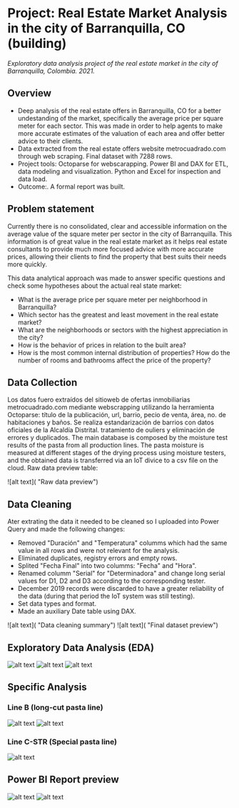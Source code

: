 # Project: Real Estate Market Analysis in the city of Barranquilla, CO (building)
*Exploratory data analysis project of the real estate market in the city of Barranquilla, Colombia. 2021.*

## Overview
- Deep analysis of the real estate offers in Barranquilla, CO for a better undestanding of the market, specifically the average price per square meter for each sector. This was made in order to help agents to make more accurate estimates of the valuation of each area and offer better advice to their clients. 
- Data extracted from the real estate offers website metrocuadrado.com through web scraping. Final dataset with 7288 rows.
- Project tools: Octoparse for webscarapping. Power BI and DAX for ETL, data modeling and visualization. Python and Excel for inspection and data load. <!--- Important insights:-->
- Outcome:. A formal report was built.

<!--### Code and Resourses Used-->
## Problem statement
Currently there is no consolidated, clear and accessible information on the average value of the square meter per sector in the city of Barranquilla. This information is of great value in the real estate market as it helps real estate consultants to provide much more focused advice with more accurate prices, allowing their clients to find the property that best suits their needs more quickly.

This data analytical approach was made to answer specific questions and check some hypotheses about the actual real state market:
- What is the average price per square meter per neighborhood in Barranquilla?
- Which sector has the greatest and least movement in the real estate market?
- What are the neighborhoods or sectors with the highest appreciation in the city?
- How is the behavior of prices in relation to the built area?
- How is the most common internal distribution of properties? How do the number of rooms and bathrooms affect the price of the property?

## Data Collection
Los datos fuero extraídos del sitioweb de ofertas inmobiliarias metrocuadrado.com mediante webscrapping utilizando la herramienta Octoparse: título de la publicación, url, barrio, pecio de venta, área, no. de habitaciones y baños. Se realiza estandarización de barrios con datos oficiales de la Alcaldía Distrital. tratamiento  de ouliers y eliminación de errores y duplicados.
The main database is composed by the moisture test results of the pasta from all production lines. The pasta moisture is measured at different stages of the drying process using moisture testers, and the obtained data is transferred via an IoT divice to a csv file on the cloud. Raw data preview table:

![alt text]( "Raw data preview")

<!--variables del data set-->

## Data Cleaning
Ater extrating the data it needed to be cleaned so I uploaded into Power Query and made the following changes:
- Removed "Duración" and "Temperatura" columms which had the same value in all rows and were not relevant for the analysis.
- Eliminated duplicates, registry errors and empty rows.
- Splited "Fecha Final" into two columms: "Fecha" and "Hora".
- Renamed columm "Serial" for "Determinadora" and change long serial values for D1, D2 and D3 according to the corresponding tester.
- December 2019 records were discarded to have a greater reliability of the data (during that period the IoT system was still testing).
- Set data types and format. 
- Made an auxiliary Date table using DAX.

![alt text]( "Data cleaning summary")
![alt text]( "Final dataset preview")

## Exploratory Data Analysis (EDA)
![alt text]( "")
![alt text]( "")
![alt text]()

## Specific Analysis

### Line B (long-cut pasta line)
![alt text]()
![alt text]( "")

### Line C-STR (Special pasta line)
![alt text]()

## Power BI Report preview
![alt text]( "")
![alt text]( "")
<!---## Conclusions and recomendations-->
